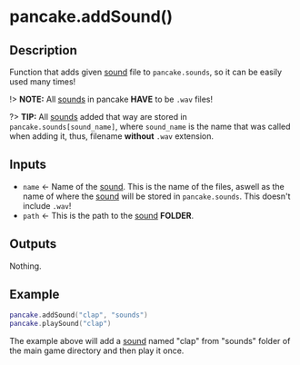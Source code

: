 # pancake.addSound()

## Description

Function that adds given [sound](/documentation/topics/sounds) file to `pancake.sounds`, so it can be easily used many times!

!> **NOTE:** All [sounds](/documentation/topics/sounds) in pancake **HAVE** to be `.wav` files!

?> **TIP:** All [sounds](/documentation/topics/sounds) added that way are stored in `pancake.sounds[sound_name]`, where `sound_name` is the name that was called when adding it, thus, filename **without** `.wav` extension.

## Inputs

- `name` <- Name of the [sound](/documentation/topics/sounds). This is the name of the files, aswell as the name of where the [sound](/documentation/topics/sounds) will be stored in `pancake.sounds`. This doesn't include `.wav`!
- `path` <- This is the path to the [sound](/documentation/topics/sounds) **FOLDER**.

## Outputs

Nothing.

## Example

```lua
pancake.addSound("clap", "sounds")
pancake.playSound("clap")
```

The example above will add a [sound](/documentation/topics/sounds) named "clap" from "sounds" folder of the main game directory and then play it once.
